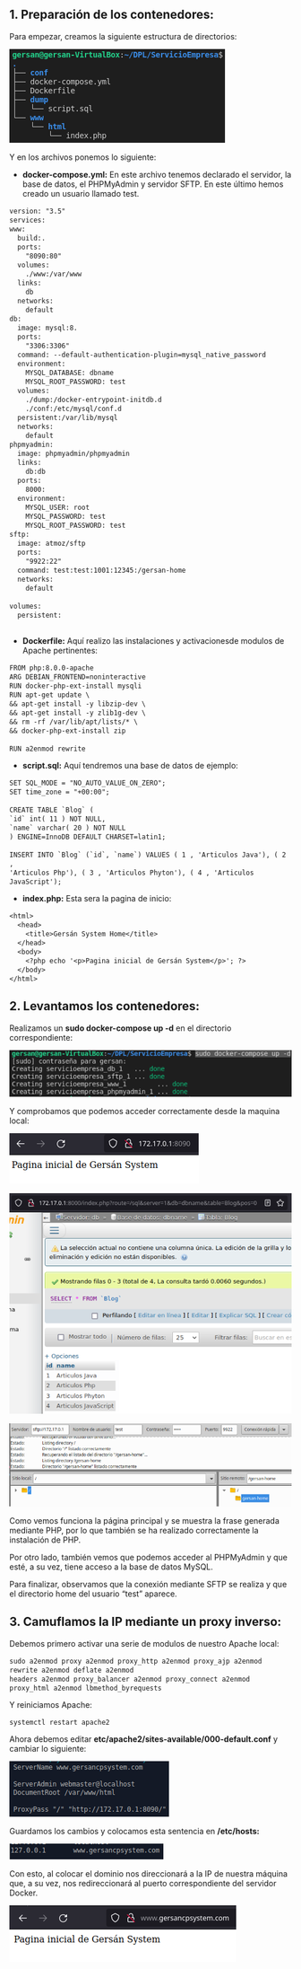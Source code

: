 ## 1. Preparación de los contenedores:

Para empezar, creamos la siguiente estructura de directorios:

![](https://github.com/GersanCabo/Uso-de-Git/blob/main/img/ServicioEmpresa/1.1.1.png)

Y en los archivos ponemos lo siguiente:

- **docker-compose.yml:** En este archivo tenemos declarado el servidor, la base de
    datos, el PHPMyAdmin y servidor SFTP. En este último hemos creado un usuario
    llamado test.

```
version: "3.5"
services:
www:
  build:.
  ports:
    "8090:80"
  volumes:
    ./www:/var/www
  links:
    db
  networks:
    default
db:
  image: mysql:8.
  ports:
    "3306:3306"
  command: --default-authentication-plugin=mysql_native_password
  environment:
    MYSQL_DATABASE: dbname
    MYSQL_ROOT_PASSWORD: test
  volumes:
    ./dump:/docker-entrypoint-initdb.d
    ./conf:/etc/mysql/conf.d
  persistent:/var/lib/mysql
  networks:
    default
phpmyadmin:
  image: phpmyadmin/phpmyadmin
  links:
    db:db
  ports:
    8000:
  environment:
    MYSQL_USER: root
    MYSQL_PASSWORD: test
    MYSQL_ROOT_PASSWORD: test
sftp:
  image: atmoz/sftp
  ports:
    "9922:22"
  command: test:test:1001:12345:/gersan-home
  networks:
    default
    
volumes:
  persistent:
 
 ```

- **Dockerfile:** Aquí realizo las instalaciones y activacionesde modulos de Apache
    pertinentes:

```
FROM php:8.0.0-apache
ARG DEBIAN_FRONTEND=noninteractive
RUN docker-php-ext-install mysqli
RUN apt-get update \
&& apt-get install -y libzip-dev \
&& apt-get install -y zlib1g-dev \
&& rm -rf /var/lib/apt/lists/* \
&& docker-php-ext-install zip

RUN a2enmod rewrite
```

- **script.sql:** Aquí tendremos una base de datos de ejemplo:

```
SET SQL_MODE = "NO_AUTO_VALUE_ON_ZERO";
SET time_zone = "+00:00";

CREATE TABLE `Blog` (
`id` int( 11 ) NOT NULL,
`name` varchar( 20 ) NOT NULL
) ENGINE=InnoDB DEFAULT CHARSET=latin1;

INSERT INTO `Blog` (`id`, `name`) VALUES ( 1 , 'Articulos Java'), ( 2 ,
'Articulos Php'), ( 3 , 'Articulos Phyton'), ( 4 , 'Articulos JavaScript');

```

- **index.php:** Esta sera la pagina de inicio:

```
<html>
  <head>
    <title>Gersán System Home</title>
  </head>
  <body>
    <?php echo '<p>Pagina inicial de Gersán System</p>'; ?>
  </body>
</html>
```

## 2. Levantamos los contenedores:

Realizamos un **sudo docker-compose up -d** en el directorio correspondiente:

![](https://github.com/GersanCabo/Uso-de-Git/blob/main/img/ServicioEmpresa/2.1.1.png)

Y comprobamos que podemos acceder correctamente desde la maquina local:

![](https://github.com/GersanCabo/Uso-de-Git/blob/main/img/ServicioEmpresa/2.1.2.png)

![](https://github.com/GersanCabo/Uso-de-Git/blob/main/img/ServicioEmpresa/2.1.3.png)

![](https://github.com/GersanCabo/Uso-de-Git/blob/main/img/ServicioEmpresa/2.1.4.png)

Como vemos funciona la página principal y se muestra la frase generada mediante PHP, por
lo que también se ha realizado correctamente la instalación de PHP.

Por otro lado, también vemos que podemos acceder al PHPMyAdmin y que esté, a su vez,
tiene acceso a la base de datos MySQL.

Para finalizar, observamos que la conexión mediante SFTP se realiza y que el directorio
home del usuario “test” aparece.


## 3. Camuflamos la IP mediante un proxy inverso:

Debemos primero activar una serie de modulos de nuestro Apache local:

```
sudo a2enmod proxy a2enmod proxy_http a2enmod proxy_ajp a2enmod rewrite a2enmod deflate a2enmod
headers a2enmod proxy_balancer a2enmod proxy_connect a2enmod proxy_html a2enmod lbmethod_byrequests
```

Y reiniciamos Apache:

```
systemctl restart apache2
```

Ahora debemos editar **etc/apache2/sites-available/000-default.conf** y cambiar lo
siguiente:

![](https://github.com/GersanCabo/Uso-de-Git/blob/main/img/ServicioEmpresa/3.1.1.png)

Guardamos los cambios y colocamos esta sentencia en **/etc/hosts:**

![](https://github.com/GersanCabo/Uso-de-Git/blob/main/img/ServicioEmpresa/3.1.2.png)

Con esto, al colocar el dominio nos direccionará a la IP de nuestra máquina que, a su vez,
nos redireccionará al puerto correspondiente del servidor Docker.

![](https://github.com/GersanCabo/Uso-de-Git/blob/main/img/ServicioEmpresa/3.1.3.png)
